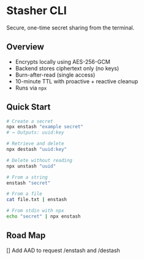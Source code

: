 # Stasher CLI

Secure, one-time secret sharing from the terminal.

## Overview

- Encrypts locally using AES-256-GCM  
- Backend stores ciphertext only (no keys)  
- Burn-after-read (single access)  
- 10-minute TTL with proactive + reactive cleanup  
- Runs via `npx`

## Quick Start

```bash
# Create a secret
npx enstash "example secret"
# → Outputs: uuid:key

# Retrieve and delete
npx destash "uuid:key"

# Delete without reading
npx unstash "uuid"

# From a string
enstash "secret"

# From a file
cat file.txt | enstash

# From stdin with npx
echo "secret" | npx enstash

```

## Road Map

[] Add AAD to request /enstash and /destash